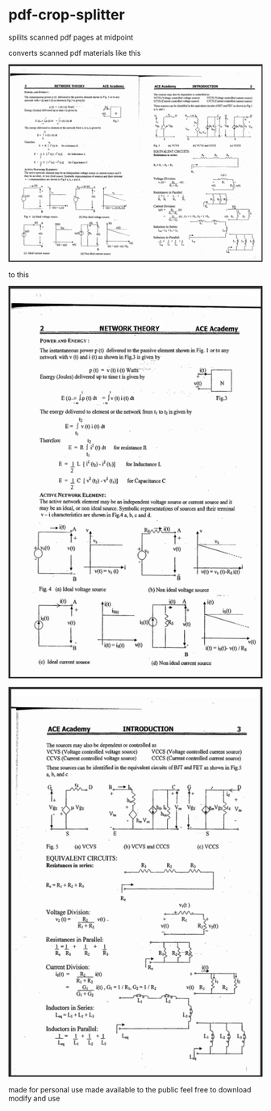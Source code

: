 # pdf-crop-splitter
spilits scanned pdf pages at midpoint

converts scanned pdf materials like this

![input](./images/1.png)

to this

![output page 1](./images/2.png)

![output page 2](./images/3.png)

made for personal use made available to the public
feel free to download modify and use
